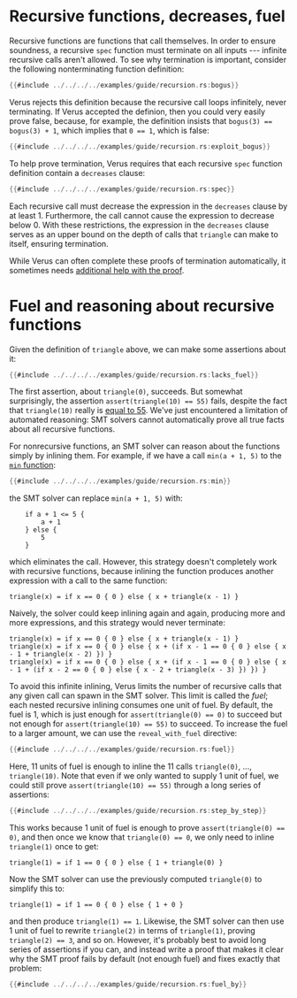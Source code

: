 # Recursive functions, decreases, fuel

Recursive functions are functions that call themselves.
In order to ensure soundness, a recursive `spec` function must terminate on all inputs ---
infinite recursive calls aren't allowed.
To see why termination is important, consider the following nonterminating function definition:

```rust
{{#include ../../../../examples/guide/recursion.rs:bogus}}
```

Verus rejects this definition because the recursive call loops infinitely, never terminating.
If Verus accepted the definion, then you could very easily prove false,
because, for example, the definition insists that `bogus(3) == bogus(3) + 1`,
which implies that `0 == 1`, which is false:

```rust
{{#include ../../../../examples/guide/recursion.rs:exploit_bogus}}
```

To help prove termination,
Verus requires that each recursive `spec` function definition contain a `decreases` clause:

```rust
{{#include ../../../../examples/guide/recursion.rs:spec}}
```

Each recursive call must decrease the expression in the `decreases` clause by at least 1.
Furthermore, the call cannot cause the expression to decrease below 0.
With these restrictions, the expression in the `decreases` clause serves as an upper bound on the
depth of calls that `triangle` can make to itself, ensuring termination.

While Verus can often complete these proofs of termination automatically,
it sometimes needs [additional help with the proof](reference-decreases).

# Fuel and reasoning about recursive functions

Given the definition of `triangle` above, we can make some assertions about it:

```rust
{{#include ../../../../examples/guide/recursion.rs:lacks_fuel}}
```

The first assertion, about `triangle(0)`, succeeds.
But somewhat surprisingly, the assertion `assert(triangle(10) == 55)` fails,
despite the fact that `triangle(10)` really is
[equal to 55](https://en.wikipedia.org/wiki/Triangular_number).
We've just encountered a limitation of automated reasoning:
SMT solvers cannot automatically prove all true facts about all recursive functions.

For nonrecursive functions,
an SMT solver can reason about the functions simply by inlining them.
For example, if we have a call `min(a + 1, 5)` to the [`min` function](spec_functions.md):

```rust
{{#include ../../../../examples/guide/recursion.rs:min}}
```

the SMT solver can replace `min(a + 1, 5)` with:

```
    if a + 1 <= 5 {
        a + 1
    } else {
        5
    }
```

which eliminates the call.
However, this strategy doesn't completely work with recursive functions,
because inlining the function produces another expression with a call to the same function:

```
triangle(x) = if x == 0 { 0 } else { x + triangle(x - 1) }
```

Naively, the solver could keep inlining again and again,
producing more and more expressions,
and this strategy would never terminate:

```
triangle(x) = if x == 0 { 0 } else { x + triangle(x - 1) }
triangle(x) = if x == 0 { 0 } else { x + (if x - 1 == 0 { 0 } else { x - 1 + triangle(x - 2) }) }
triangle(x) = if x == 0 { 0 } else { x + (if x - 1 == 0 { 0 } else { x - 1 + (if x - 2 == 0 { 0 } else { x - 2 + triangle(x - 3) }) }) }
```

To avoid this infinite inlining,
Verus limits the number of recursive calls that any given call can spawn in the SMT solver.
This limit is called the *fuel*;
each nested recursive inlining consumes one unit of fuel.
By default, the fuel is 1, which is just enough for `assert(triangle(0) == 0)` to succeed
but not enough for `assert(triangle(10) == 55)` to succeed.
To increase the fuel to a larger amount,
we can use the `reveal_with_fuel` directive:

```rust
{{#include ../../../../examples/guide/recursion.rs:fuel}}
```

Here, 11 units of fuel is enough to inline the 11 calls
`triangle(0)`, ..., `triangle(10)`.
Note that even if we only wanted to supply 1 unit of fuel,
we could still prove `assert(triangle(10) == 55)` through a long series of assertions:

```rust
{{#include ../../../../examples/guide/recursion.rs:step_by_step}}
```

This works because 1 unit of fuel is enough to prove `assert(triangle(0) == 0)`,
and then once we know that `triangle(0) == 0`,
we only need to inline `triangle(1)` once to get:

```
triangle(1) = if 1 == 0 { 0 } else { 1 + triangle(0) }
```

Now the SMT solver can use the previously computed `triangle(0)` to simplify this to:

```
triangle(1) = if 1 == 0 { 0 } else { 1 + 0 }
```

and then produce `triangle(1) == 1`.
Likewise, the SMT solver can then use 1 unit of fuel to rewrite `triangle(2)`
in terms of `triangle(1)`, proving `triangle(2) == 3`, and so on.
However, it's probably best to avoid long series of assertions if you can,
and instead write a proof that makes it clear why the SMT proof fails by default
(not enough fuel) and fixes exactly that problem:

```rust
{{#include ../../../../examples/guide/recursion.rs:fuel_by}}
```
